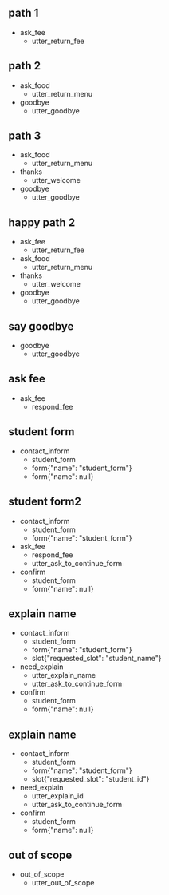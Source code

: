 ## path 1
* ask_fee
  - utter_return_fee

## path 2
* ask_food
  - utter_return_menu
* goodbye
  - utter_goodbye

## path 3
* ask_food
  - utter_return_menu
* thanks
  - utter_welcome
* goodbye
  - utter_goodbye

## happy path 2
* ask_fee
  - utter_return_fee
* ask_food
  - utter_return_menu
* thanks
  - utter_welcome
* goodbye
  - utter_goodbye

## say goodbye
* goodbye
  - utter_goodbye

## ask fee
* ask_fee
  - respond_fee

## student form
* contact_inform
  - student_form   <!--Run the form action-->
  - form{"name": "student_form"} <!--Activate form-->
  - form{"name": null}  <!--Deactivate form-->

## student form2
* contact_inform
  - student_form   <!--Run the form action-->
  - form{"name": "student_form"} <!--Activate form-->
* ask_fee
  - respond_fee
  - utter_ask_to_continue_form
* confirm
  - student_form
  - form{"name": null}

## explain name
* contact_inform
  - student_form
  - form{"name": "student_form"}
  - slot{"requested_slot": "student_name"}
* need_explain
  - utter_explain_name
  - utter_ask_to_continue_form
* confirm
  - student_form
  - form{"name": null}

## explain name
* contact_inform
  - student_form
  - form{"name": "student_form"}
  - slot{"requested_slot": "student_id"}
* need_explain
  - utter_explain_id
  - utter_ask_to_continue_form
* confirm
  - student_form
  - form{"name": null}

## out of scope
* out_of_scope
  - utter_out_of_scope